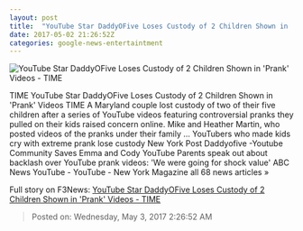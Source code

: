 ```yaml
---
layout: post
title:  "YouTube Star DaddyOFive Loses Custody of 2 Children Shown in 'Prank' Videos - TIME"
date: 2017-05-02 21:26:52Z
categories: google-news-entertaintment
---
```


![YouTube Star DaddyOFive Loses Custody of 2 Children Shown in 'Prank' Videos - TIME](https://timedotcom.files.wordpress.com/2016/05/gettyimages-157547287.jpg?w=720)

TIME YouTube Star DaddyOFive Loses Custody of 2 Children Shown in 'Prank' Videos TIME A Maryland couple lost custody of two of their five children after a series of YouTube videos featuring controversial pranks they pulled on their kids raised concern online. Mike and Heather Martin, who posted videos of the pranks under their family ... YouTubers who made kids cry with extreme prank lose custody New York Post Daddyofive -Youtube Community Saves Emma and Cody YouTube Parents speak out about backlash over YouTube prank videos: 'We were going for shock value' ABC News YouTube - YouTube - New York Magazine all 68 news articles »


Full story on F3News: [YouTube Star DaddyOFive Loses Custody of 2 Children Shown in 'Prank' Videos - TIME](http://www.f3nws.com/n/aR4DGJ)

> Posted on: Wednesday, May 3, 2017 2:26:52 AM
